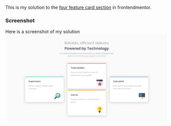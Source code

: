 This is my solution to the [four feature card section]() in frontendmentor.

### Screenshot

Here is a screenshot of my solution
![project screenshot](./assets/images/project%20screenshot.JPG)
